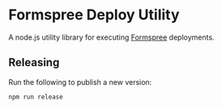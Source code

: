 # Formspree Deploy Utility

A node.js utility library for executing [Formspree](https://formspree.io) deployments.

## Releasing

Run the following to publish a new version:

```
npm run release
```
